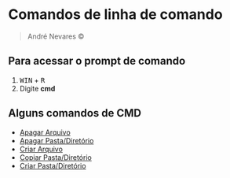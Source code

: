 # Comandos de linha de comando 
> André Nevares &copy;  
## Para acessar o prompt de comando
1. <kbd>WIN</kbd> + <kbd>R</kbd>
2. Digite __cmd__

## Alguns comandos de CMD
- [Apagar Arquivo](https://github.com/andrenevares/andrenevares/blob/master/cmd/delFile.md)
- [Apagar Pasta/Diretório](https://github.com/andrenevares/andrenevares/blob/master/cmd/removeFolder.md)
- [Criar Arquivo](https://github.com/andrenevares/andrenevares/blob/master/cmd/createFile.md)
- [Copiar Pasta/Diretório](https://github.com/andrenevares/andrenevares/blob/master/cmd/copyFolder.md)
- [Criar Pasta/Diretório](https://github.com/andrenevares/andrenevares/blob/master/cmd/createFolder.md) 
